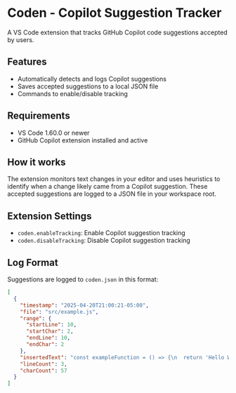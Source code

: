 # Coden - Copilot Suggestion Tracker

A VS Code extension that tracks GitHub Copilot code suggestions accepted by users.

## Features

- Automatically detects and logs Copilot suggestions
- Saves accepted suggestions to a local JSON file
- Commands to enable/disable tracking

## Requirements

- VS Code 1.60.0 or newer
- GitHub Copilot extension installed and active

## How it works

The extension monitors text changes in your editor and uses heuristics to identify when a change likely came from a Copilot suggestion. These accepted suggestions are logged to a JSON file in your workspace root.

## Extension Settings

* `coden.enableTracking`: Enable Copilot suggestion tracking
* `coden.disableTracking`: Disable Copilot suggestion tracking

## Log Format

Suggestions are logged to `coden.json` in this format:

```json
[
  {
    "timestamp": "2025-04-20T21:00:21-05:00",
    "file": "src/example.js",
    "range": {
      "startLine": 10,
      "startChar": 2,
      "endLine": 10,
      "endChar": 2
    },
    "insertedText": "const exampleFunction = () => {\n  return 'Hello World';\n}",
    "lineCount": 3,
    "charCount": 57
  }
]